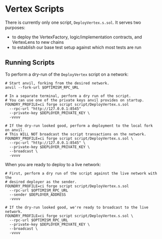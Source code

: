 # Vertex Scripts

There is currently only one script, `DeployVertex.s.sol`. It serves two purposes:
* to deploy the VertexFactory, logic/implementation contracts, and VertexLens to new chains
* to establish our base test setup against which most tests are run

## Running Scripts

To perform a dry-run of the `DeployVertex` script on a network:

```shell
# Start anvil, forking from the desired network.
anvil --fork-url $OPTIMISM_RPC_URL

# In a separate terminal, perform a dry run of the script.
# You can use one of the private keys anvil provides on startup.
FOUNDRY_PROFILE=ci forge script script/DeployVertex.s.sol
  --rpc-url "http://127.0.0.1:8545"
  --private-key $DEPLOYER_PRIVATE_KEY \
  -vvvv

# If the dry-run looked good, perform a deployment to the local fork on anvil.
# This WILL NOT broadcast the script transactions on the network.
FOUNDRY_PROFILE=ci forge script script/DeployVertex.s.sol \
  --rpc-url "http://127.0.0.1:8545" \
  --private-key $DEPLOYER_PRIVATE_KEY \
  --broadcast \
  -vvvv
```

When you are ready to deploy to a live network:

```shell
# First, perform a dry run of the script against the live network with the
# desired deployer as the sender.
FOUNDRY_PROFILE=ci forge script script/DeployVertex.s.sol
  --rpc-url $OPTIMISM_RPC_URL
  --sender $DEPLOYER_ADDRESS
  -vvvv

# If the dry-run looked good, we're ready to broadcast to the live network.
FOUNDRY_PROFILE=ci forge script script/DeployVertex.s.sol \
  --rpc-url $OPTIMISM_RPC_URL
  --private-key $DEPLOYER_PRIVATE_KEY \
  --broadcast \
  -vvvv
```
